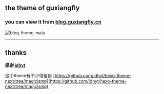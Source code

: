 ## the theme of guxiangfly

### you can view  it from [blog.guxiangfly.cn](http://blog.guxiangfly.cn)

![blog-theme-mala](http://img.blog.csdn.net/20170629203221120?watermark/2/text/aHR0cDovL2Jsb2cuY3Nkbi5uZXQvbXlfX1N1bl8=/font/5a6L5L2T/fontsize/400/fill/I0JBQkFCMA==/dissolve/70/gravity/SouthEast)


---
## thanks
**感谢   [idhyt](https://github.com/idhyt)**

这个theme有不少借鉴自
[https://github.com/idhyt/hexo-theme-next/tree/magiclamp](https://github.com/idhyt/hexo-theme-next/tree/magiclamp)

